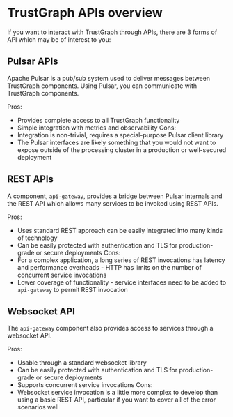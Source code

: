 
# TrustGraph APIs overview

If you want to interact with TrustGraph through APIs, there are 3
forms of API which may be of interest to you:

## Pulsar APIs

Apache Pulsar is a pub/sub system used to deliver messages between TrustGraph
components. Using Pulsar, you can communicate with TrustGraph components.

Pros:
  - Provides complete access to all TrustGraph functionality
  - Simple integration with metrics and observability
Cons:
  - Integration is non-trivial, requires a special-purpose Pulsar client
    library
  - The Pulsar interfaces are likely something that you would not want to
    expose outside of the processing cluster in a production or well-secured
    deployment
    
## REST APIs

A component, `api-gateway`, provides a bridge between Pulsar internals and
the REST API which allows many services to be invoked using REST APIs.

Pros:
  - Uses standard REST approach can be easily integrated into many kinds
    of technology
  - Can be easily protected with authentication and TLS for production-grade
    or secure deployments
Cons:
  - For a complex application, a long series of REST invocations has
    latency and performance overheads - HTTP has limits on the number
    of concurrent service invocations
  - Lower coverage of functionality - service interfaces need to be added to
    `api-gateway` to permit REST invocation

## Websocket API

The `api-gateway` component also provides access to services through a
websocket API.

Pros:
  - Usable through a standard websocket library
  - Can be easily protected with authentication and TLS for production-grade
    or secure deployments
  - Supports concurrent service invocations
Cons:
  - Websocket service invocation is a little more complex to develop than
    using a basic REST API, particular if you want to cover all of the error
    scenarios well

